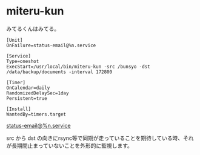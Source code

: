 # miteru-kun

みてるくんはみてる。

```miteru-kun.service
[Unit]
OnFailure=status-email@%n.service

[Service]
Type=oneshot
ExecStart=/usr/local/bin/miteru-kun -src /bunsyo -dst /data/backup/documents -interval 172800
```

```miterukun.timer
[Timer]
OnCalendar=daily
RandomizedDelaySec=1day
Persistent=true

[Install]
WantedBy=timers.target
```

[status-email@%n.service](https://wiki.archlinux.org/index.php/Systemd/Timers#MAILTO)

src から dst の向きにrsync等で同期が走っていることを期待している時、それが長期間止まっていないことを外形的に監視します。
